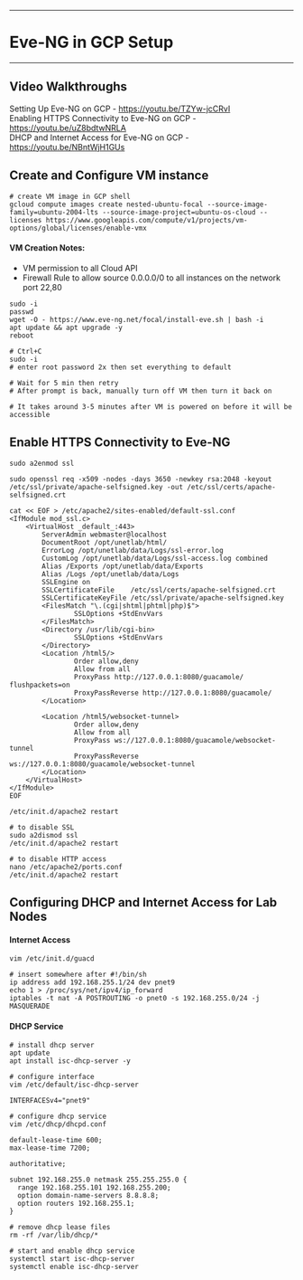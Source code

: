 
---
# Eve-NG in GCP Setup  
---

## Video Walkthroughs
Setting Up Eve-NG on GCP - https://youtu.be/TZYw-jcCRvI<br>
Enabling HTTPS Connectivity to Eve-NG on GCP - https://youtu.be/uZ8bdtwNRLA<br>
DHCP and Internet Access for Eve-NG on GCP - https://youtu.be/NBntWjH1GUs

## Create and Configure VM instance

```shell
# create VM image in GCP shell
gcloud compute images create nested-ubuntu-focal --source-image-family=ubuntu-2004-lts --source-image-project=ubuntu-os-cloud --licenses https://www.googleapis.com/compute/v1/projects/vm-options/global/licenses/enable-vmx
```

#### VM Creation Notes:
- VM permission to all Cloud API
- Firewall Rule to allow source 0.0.0.0/0 to all instances on the network port 22,80

```shell
sudo -i
passwd
wget -O - https://www.eve-ng.net/focal/install-eve.sh | bash -i
apt update && apt upgrade -y
reboot

# Ctrl+C
sudo -i
# enter root password 2x then set everything to default

# Wait for 5 min then retry
# After prompt is back, manually turn off VM then turn it back on

# It takes around 3-5 minutes after VM is powered on before it will be accessible
```

## Enable HTTPS Connectivity to Eve-NG

```shell
sudo a2enmod ssl

sudo openssl req -x509 -nodes -days 3650 -newkey rsa:2048 -keyout /etc/ssl/private/apache-selfsigned.key -out /etc/ssl/certs/apache-selfsigned.crt

cat << EOF > /etc/apache2/sites-enabled/default-ssl.conf
<IfModule mod_ssl.c>
    <VirtualHost _default_:443>
        ServerAdmin webmaster@localhost
        DocumentRoot /opt/unetlab/html/
        ErrorLog /opt/unetlab/data/Logs/ssl-error.log
        CustomLog /opt/unetlab/data/Logs/ssl-access.log combined
        Alias /Exports /opt/unetlab/data/Exports
        Alias /Logs /opt/unetlab/data/Logs
        SSLEngine on
        SSLCertificateFile    /etc/ssl/certs/apache-selfsigned.crt
        SSLCertificateKeyFile /etc/ssl/private/apache-selfsigned.key
        <FilesMatch "\.(cgi|shtml|phtml|php)$">
                SSLOptions +StdEnvVars
        </FilesMatch>
        <Directory /usr/lib/cgi-bin>
                SSLOptions +StdEnvVars
        </Directory>
        <Location /html5/>
                Order allow,deny
                Allow from all
                ProxyPass http://127.0.0.1:8080/guacamole/ flushpackets=on
                ProxyPassReverse http://127.0.0.1:8080/guacamole/
        </Location>

        <Location /html5/websocket-tunnel>
                Order allow,deny
                Allow from all
                ProxyPass ws://127.0.0.1:8080/guacamole/websocket-tunnel
                ProxyPassReverse ws://127.0.0.1:8080/guacamole/websocket-tunnel
        </Location>
    </VirtualHost>
</IfModule>
EOF

/etc/init.d/apache2 restart

# to disable SSL
sudo a2dismod ssl
/etc/init.d/apache2 restart

# to disable HTTP access
nano /etc/apache2/ports.conf
/etc/init.d/apache2 restart
```


## Configuring DHCP and Internet Access for Lab Nodes

#### Internet Access

```shell
vim /etc/init.d/guacd

# insert somewhere after #!/bin/sh
ip address add 192.168.255.1/24 dev pnet9
echo 1 > /proc/sys/net/ipv4/ip_forward
iptables -t nat -A POSTROUTING -o pnet0 -s 192.168.255.0/24 -j MASQUERADE
```

#### DHCP Service

```shell
# install dhcp server
apt update
apt install isc-dhcp-server -y

# configure interface
vim /etc/default/isc-dhcp-server

INTERFACESv4="pnet9"

# configure dhcp service
vim /etc/dhcp/dhcpd.conf

default-lease-time 600;
max-lease-time 7200;

authoritative;

subnet 192.168.255.0 netmask 255.255.255.0 {
  range 192.168.255.101 192.168.255.200;
  option domain-name-servers 8.8.8.8;
  option routers 192.168.255.1;
}

# remove dhcp lease files
rm -rf /var/lib/dhcp/*

# start and enable dhcp service
systemctl start isc-dhcp-server
systemctl enable isc-dhcp-server
```
